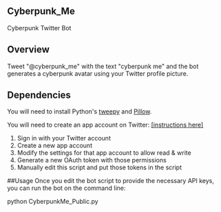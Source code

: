 ## Cyberpunk_Me
Cyberpunk Twitter Bot

## Overview
Tweet "@cyberpunk_me" with the text "cyberpunk me" and the bot generates a cyberpunk avatar using your Twitter profile picture. 

## Dependencies
You will need to install Python's [tweepy](https://github.com/tweepy/tweepy) and [Pillow](https://github.com/python-pillow/Pillow). 

You will need to create an app account on Twitter: [[instructions here]](https://dev.twitter.com/apps)

1. Sign in with your Twitter account
2. Create a new app account
3. Modify the settings for that app account to allow read & write
4. Generate a new OAuth token with those permissions
5. Manually edit this script and put those tokens in the script

##Usage
Once you edit the bot script to provide the necessary API keys, you can run the bot on the command line:

python CyberpunkMe_Public.py
